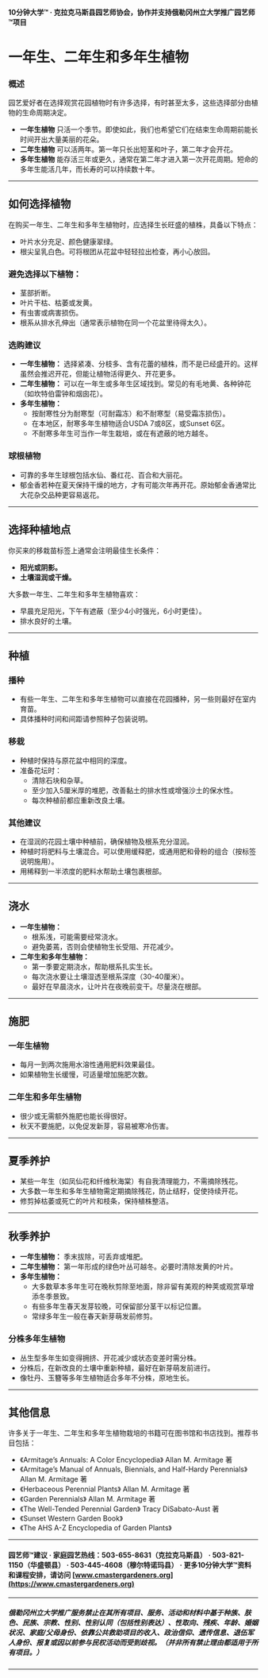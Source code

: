 #### 10分钟大学™ · 克拉克马斯县园艺师协会，协作并支持俄勒冈州立大学推广园艺师™项目

# 一年生、二年生和多年生植物

### 概述

园艺爱好者在选择观赏花园植物时有许多选择，有时甚至太多，这些选择部分由植物的生命周期决定。

- **一年生植物** 只活一个季节。即使如此，我们也希望它们在结束生命周期前能长时间开出大量美丽的花朵。
- **二年生植物** 可以活两年。第一年只长出短茎和叶子，第二年才会开花。
- **多年生植物** 能存活三年或更久，通常在第二年才进入第一次开花周期。短命的多年生能活几年，而长寿的可以持续数十年。

---

## 如何选择植物

在购买一年生、二年生和多年生植物时，应选择生长旺盛的植株，具备以下特点：

- 叶片水分充足、颜色健康翠绿。
- 根尖呈乳白色。可将根团从花盆中轻轻拉出检查，再小心放回。

### 避免选择以下植物：

- 茎部折断。
- 叶片干枯、枯萎或发黄。
- 有虫害或病害损伤。
- 根系从排水孔伸出（通常表示植物在同一个花盆里待得太久）。

### 选购建议

- **一年生植物：** 选择紧凑、分枝多、含有花蕾的植株，而不是已经盛开的。这样虽然会推迟开花，但能让植物活得更久、开花更多。
- **二年生植物：** 可以在一年生或多年生区域找到。常见的有毛地黄、各种钟花（如坎特伯雷钟和烟囱花）。
- **多年生植物：**
  - 按耐寒性分为耐寒型（可耐霜冻）和不耐寒型（易受霜冻损伤）。
  - 在本地区，耐寒多年生植物适合USDA 7或8区，或Sunset 6区。
  - 不耐寒多年生可当作一年生栽培，或在有遮蔽的地方越冬。

### 球根植物

- 可靠的多年生球根包括水仙、番红花、百合和大丽花。
- 郁金香若种在夏天保持干燥的地方，才有可能次年再开花。原始郁金香通常比大花杂交品种更容易返花。

---

## 选择种植地点

你买来的移栽苗标签上通常会注明最佳生长条件：

- **阳光或阴影。**
- **土壤湿润或干燥。**

大多数一年生、二年生和多年生植物喜欢：

- 早晨充足阳光，下午有遮蔽（至少4小时强光，6小时更佳）。
- 排水良好的土壤。

---

## 种植

### 播种

- 有些一年生、二年生和多年生植物可以直接在花园播种，另一些则最好在室内育苗。
- 具体播种时间和间距请参照种子包装说明。

### 移栽

- 种植时保持与原花盆中相同的深度。
- 准备花坛时：
  - 清除石块和杂草。
  - 至少加入5厘米厚的堆肥，改善黏土的排水性或增强沙土的保水性。
  - 每次种植前都应重新改良土壤。

### 其他建议

- 在湿润的花园土壤中种植前，确保植物及根系充分湿润。
- 种植时将肥料与土壤混合。可以使用缓释肥，或通用肥和骨粉的组合（按标签说明施用）。
- 用稀释到一半浓度的肥料水帮助土壤包裹根部。

---

## 浇水

- **一年生植物：**
  - 根系浅，可能需要经常浇水。
  - 避免萎蔫，否则会使植物生长受阻、开花减少。
- **二年生和多年生植物：**
  - 第一季要定期浇水，帮助根系扎实生长。
  - 每次浇水要让土壤湿透至根系深度（30-40厘米）。
  - 最好在早晨浇水，让叶片在夜晚前变干。尽量浇在根部。

---

## 施肥

### 一年生植物

- 每月一到两次施用水溶性通用肥料效果最佳。
- 如果植物生长缓慢，可适量增加施肥次数。

### 二年生和多年生植物

- 很少或无需额外施肥也能长得很好。
- 秋天不要施肥，以免促发新芽，容易被寒冷伤害。

---

## 夏季养护

- 某些一年生（如凤仙花和纤维秋海棠）有自我清理能力，不需摘除残花。
- 大多数一年生和多年生植物需定期摘除残花，防止结籽，促使持续开花。
- 修剪掉枯萎或死亡的叶片和枝条，保持植株整洁。

---

## 秋季养护

- **一年生植物：** 季末拔除，可丢弃或堆肥。
- **二年生植物：** 第一年形成的绿色叶丛可越冬。必要时清除发黄的叶片。
- **多年生植物：**
  - 大多数草本多年生可在晚秋剪除至地面，除非留有美观的种荚或观赏草增添冬季景致。
  - 有些多年生春天发芽较晚，可保留部分茎干以标记位置。
  - 常绿多年生一般在春天新芽萌发前修剪。

### 分株多年生植物

- 丛生型多年生如变得拥挤、开花减少或状态变差时需分株。
- 分株后，在新改良的土壤中重新种植，最好在新芽萌发前进行。
- 像牡丹、玉簪等多年生植物适合多年不分株，原地生长。

---

## 其他信息

许多关于一年生、二年生和多年生植物栽培的书籍可在图书馆和书店找到。推荐书目包括：

- 《Armitage’s Annuals: A Color Encyclopedia》 Allan M. Armitage 著
- 《Armitage’s Manual of Annuals, Biennials, and Half-Hardy Perennials》 Allan M. Armitage 著
- 《Herbaceous Perennial Plants》 Allan M. Armitage 著
- 《Garden Perennials》 Allan M. Armitage 著
- 《The Well-Tended Perennial Garden》 Tracy DiSabato-Aust 著
- 《Sunset Western Garden Book》
- 《The AHS A-Z Encyclopedia of Garden Plants》

---

#### 园艺师™建议 · 家庭园艺热线：503-655-8631（克拉克马斯县） · 503-821-1150（华盛顿县） · 503-445-4608（穆尔特诺玛县） · 更多10分钟大学™资料和课程安排，请访问 [www.cmastergardeners.org](https://www.cmastergardeners.org)

---

##### 俄勒冈州立大学推广服务禁止在其所有项目、服务、活动和材料中基于种族、肤色、民族、宗教、性别、性别认同（包括性别表达）、性取向、残疾、年龄、婚姻状况、家庭/父母身份、依靠公共救助项目的收入、政治信仰、遗传信息、退伍军人身份、报复或因以前参与民权活动而受到歧视。（并非所有禁止理由都适用于所有项目。）
---